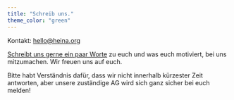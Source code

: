 ```yaml
---
title: "Schreib uns."
theme_color: "green"
---
```


Kontakt: [hello@heina.org](mailto:hello@heina.org)

[Schreibt uns gerne ein paar Worte](mailto:hello@heina.org) zu euch und was euch motiviert, bei uns mitzumachen. Wir freuen uns auf euch.

Bitte habt Verständnis dafür, dass wir nicht innerhalb kürzester Zeit antworten, aber unsere zuständige AG wird sich ganz sicher bei euch melden!


